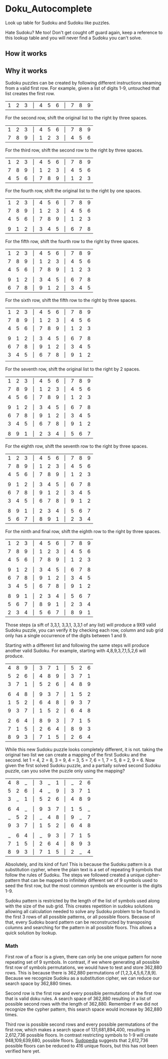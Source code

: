 # Doku_Autocomplete
Look up table for Sudoku and Sudoku like puzzles.

Hate Sudoku? Me too! Don't get cought off guard again, keep a reference to this lookup table and you will never find a Sudoku you can't solve.

## How it works

## Why it works
Sudoku puzzles can be created by following different instructions steaming from a valid first row. For example,
given a list of digits 1-9, untouched that list creates the first row.

|   |   |   |   |   |   |   |   |   |   |   |
|:-:|:-:|:-:|:-:|:-:|:-:|:-:|:-:|:-:|:-:|:-:| 
| 1 | 2 | 3 |\| | 4 | 5 | 6 |\| | 7 | 8 | 9 |

For the second row, shift the original list to the right by three spaces.

|   |   |   |   |   |   |   |   |   |   |   |
|:-:|:-:|:-:|:-:|:-:|:-:|:-:|:-:|:-:|:-:|:-:| 
| 1 | 2 | 3 |\| | 4 | 5 | 6 |\| | 7 | 8 | 9 |
| 7 | 8 | 9 |\| | 1 | 2 | 3 |\| | 4 | 5 | 6 |

For the third row, shift the second row to the right by three spaces.

|   |   |   |   |   |   |   |   |   |   |   |
|:-:|:-:|:-:|:-:|:-:|:-:|:-:|:-:|:-:|:-:|:-:| 
| 1 | 2 | 3 |\| | 4 | 5 | 6 |\| | 7 | 8 | 9 |
| 7 | 8 | 9 |\| | 1 | 2 | 3 |\| | 4 | 5 | 6 |
| 4 | 5 | 6 |\| | 7 | 8 | 9 |\| | 1 | 2 | 3 |

For the fourth row, shift the original list to the right by one spaces.

|   |   |   |   |   |   |   |   |   |   |   |
|:-:|:-:|:-:|:-:|:-:|:-:|:-:|:-:|:-:|:-:|:-:| 
| 1 | 2 | 3 |\| | 4 | 5 | 6 |\| | 7 | 8 | 9 |
| 7 | 8 | 9 |\| | 1 | 2 | 3 |\| | 4 | 5 | 6 |
| 4 | 5 | 6 |\| | 7 | 8 | 9 |\| | 1 | 2 | 3 |
|   |   |   |   |   |   |   |   |   |   |   |
| 9 | 1 | 2 |\| | 3 | 4 | 5 |\| | 6 | 7 | 8 |

For the fifth row, shift the fourth row to the right by three spaces.

|   |   |   |   |   |   |   |   |   |   |   |
|:-:|:-:|:-:|:-:|:-:|:-:|:-:|:-:|:-:|:-:|:-:| 
| 1 | 2 | 3 |\| | 4 | 5 | 6 |\| | 7 | 8 | 9 |
| 7 | 8 | 9 |\| | 1 | 2 | 3 |\| | 4 | 5 | 6 |
| 4 | 5 | 6 |\| | 7 | 8 | 9 |\| | 1 | 2 | 3 |
|   |   |   |   |   |   |   |   |   |   |   |
| 9 | 1 | 2 |\| | 3 | 4 | 5 |\| | 6 | 7 | 8 |
| 6 | 7 | 8 |\| | 9 | 1 | 2 |\| | 3 | 4 | 5 |

For the sixth row, shift the fifth row to the right by three spaces.

|   |   |   |   |   |   |   |   |   |   |   |
|:-:|:-:|:-:|:-:|:-:|:-:|:-:|:-:|:-:|:-:|:-:| 
| 1 | 2 | 3 |\| | 4 | 5 | 6 |\| | 7 | 8 | 9 |
| 7 | 8 | 9 |\| | 1 | 2 | 3 |\| | 4 | 5 | 6 |
| 4 | 5 | 6 |\| | 7 | 8 | 9 |\| | 1 | 2 | 3 |
|   |   |   |   |   |   |   |   |   |   |   |
| 9 | 1 | 2 |\| | 3 | 4 | 5 |\| | 6 | 7 | 8 |
| 6 | 7 | 8 |\| | 9 | 1 | 2 |\| | 3 | 4 | 5 |
| 3 | 4 | 5 |\| | 6 | 7 | 8 |\| | 9 | 1 | 2 |
|   |   |   |   |   |   |   |   |   |   |   |

For the seventh row, shift the original list to the right by 2 spaces.

|   |   |   |   |   |   |   |   |   |   |   |
|:-:|:-:|:-:|:-:|:-:|:-:|:-:|:-:|:-:|:-:|:-:| 
| 1 | 2 | 3 |\| | 4 | 5 | 6 |\| | 7 | 8 | 9 |
| 7 | 8 | 9 |\| | 1 | 2 | 3 |\| | 4 | 5 | 6 |
| 4 | 5 | 6 |\| | 7 | 8 | 9 |\| | 1 | 2 | 3 |
|   |   |   |   |   |   |   |   |   |   |   |
| 9 | 1 | 2 |\| | 3 | 4 | 5 |\| | 6 | 7 | 8 |
| 6 | 7 | 8 |\| | 9 | 1 | 2 |\| | 3 | 4 | 5 |
| 3 | 4 | 5 |\| | 6 | 7 | 8 |\| | 9 | 1 | 2 |
|   |   |   |   |   |   |   |   |   |   |   |
| 8 | 9 | 1 |\| | 2 | 3 | 4 |\| |5  | 6 | 7 |

For the eighth row, shift the seventh row to the right by three spaces.

|   |   |   |   |   |   |   |   |   |   |   |
|:-:|:-:|:-:|:-:|:-:|:-:|:-:|:-:|:-:|:-:|:-:| 
| 1 | 2 | 3 |\| | 4 | 5 | 6 |\| | 7 | 8 | 9 |
| 7 | 8 | 9 |\| | 1 | 2 | 3 |\| | 4 | 5 | 6 |
| 4 | 5 | 6 |\| | 7 | 8 | 9 |\| | 1 | 2 | 3 |
|   |   |   |   |   |   |   |   |   |   |   |
| 9 | 1 | 2 |\| | 3 | 4 | 5 |\| | 6 | 7 | 8 |
| 6 | 7 | 8 |\| | 9 | 1 | 2 |\| | 3 | 4 | 5 |
| 3 | 4 | 5 |\| | 6 | 7 | 8 |\| | 9 | 1 | 2 |
|   |   |   |   |   |   |   |   |   |   |   |
| 8 | 9 | 1 |\| | 2 | 3 | 4 |\| |5  | 6 | 7 |
| 5 | 6 | 7 |\| | 8 | 9 | 1 |\| | 2 | 3 | 4 |

For the ninth and final row, shift the eighth row to the right by three spaces.

|   |   |   |   |   |   |   |   |   |   |   |
|:-:|:-:|:-:|:-:|:-:|:-:|:-:|:-:|:-:|:-:|:-:| 
| 1 | 2 | 3 |\| | 4 | 5 | 6 |\| | 7 | 8 | 9 |
| 7 | 8 | 9 |\| | 1 | 2 | 3 |\| | 4 | 5 | 6 |
| 4 | 5 | 6 |\| | 7 | 8 | 9 |\| | 1 | 2 | 3 |
|   |   |   |   |   |   |   |   |   |   |   |
| 9 | 1 | 2 |\| | 3 | 4 | 5 |\| | 6 | 7 | 8 |
| 6 | 7 | 8 |\| | 9 | 1 | 2 |\| | 3 | 4 | 5 |
| 3 | 4 | 5 |\| | 6 | 7 | 8 |\| | 9 | 1 | 2 |
|   |   |   |   |   |   |   |   |   |   |   |
| 8 | 9 | 1 |\| | 2 | 3 | 4 |\| |5  | 6 | 7 |
| 5 | 6 | 7 |\| | 8 | 9 | 1 |\| | 2 | 3 | 4 |
| 2 | 3 | 4 |\| | 5 | 6 | 7 |\| | 8 | 9 | 1 |

Those steps (a sift of 3,3,1, 3,3,1, 3,3,1 of any list) will produce a 9X9 valid Sudoku puzzle, you can verify it by checking each row, column and sub grid only has a single occurrence of the digits between 1 and 9.

Starting with a different list and following the same steps will produce another valid Sudoku. For example, starting with 4,8,9,3,7,1,5,2,6 will produce.

|   |   |   |   |   |   |   |   |   |   |   |
|:-:|:-:|:-:|:-:|:-:|:-:|:-:|:-:|:-:|:-:|:-:| 
| 4 | 8 | 9 |\| | 3 | 7 | 1 |\| | 5 | 2 | 6 |
| 5 | 2 | 6 |\| | 4 | 8 | 9 |\| | 3 | 7 | 1 |
| 3 | 7 | 1 |\| | 5 | 2 | 6 |\| | 4 | 8 | 9 |
|   |   |   |   |   |   |   |   |   |   |   |
| 6 | 4 | 8 |\| | 9 | 3 | 7 |\| | 1 | 5 | 2 | 
| 1 | 5 | 2 |\| | 6 | 4 | 8 |\| | 9 | 3 | 7 |
| 9 | 3 | 7 |\| | 1 | 5 | 2 |\| | 6 | 4 | 8 |
|   |   |   |   |   |   |   |   |   |   |   |
| 2 | 6 | 4 |\| | 8 | 9 | 3 |\| | 7 | 1 | 5 |
| 7 | 1 | 5 |\| | 2 | 6 | 4 |\| | 8 | 9 | 3 |
| 8 | 9 | 3 |\| | 7 | 1 | 5 |\| | 2 | 6 | 4 |

While this new Sudoku puzzle looks completely different, it is not. taking the original two list we can create a mapping of the first Sudoku and the second.
let 1 = 4, 2 = 8, 3 = 9, 4 = 3, 5 = 7, 6 = 1, 7 = 5, 8 = 2, 9 = 6.
Now given the first solved Sudoku puzzle, and a partially solved second Sudoku puzzle, can you solve the puzzle only using the mapping?

|   |   |   |   |   |   |   |   |   |   |   |
|:-:|:-:|:-:|:-:|:-:|:-:|:-:|:-:|:-:|:-:|:-:| 
| 4 | 8 | _ |\| | 3 | _ | 1 |\| | _ | 2 | 6 |
| 5 | 2 | 6 |\| | 4 | _ | 9 |\| | 3 | 7 | 1 |
| 3 | _ | 1 |\| | 5 | 2 | 6 |\| | 4 | 8 | 9 |
|   |   |   |   |   |   |   |   |   |   |   |
| 6 | 4 | _ |\| | 9 | 3 | 7 |\| | 1 | 5 | _ | 
| _ | 5 | 2 |\| | _ | 4 | 8 |\| | 9 | _ | 7 |
| 9 | 3 | 7 |\| | 1 | 5 | 2 |\| | 6 | 4 | 8 |
|   |   |   |   |   |   |   |   |   |   |   |
| _ | 6 | 4 |\| | _ | 9 | 3 |\| | 7 | 1 | 5 |
| 7 | 1 | 5 |\| | 2 | 6 | 4 |\| | 8 | 9 | 3 |
| 8 | 9 | 3 |\| | 7 | 1 | 5 |\| | 2 | _ | 4 |

Absolutely, and its kind of fun! This is because the Sudoku pattern is a substitution cypher, where the plain text is a set of repeating 9 symbols that follow the rules of Sudoku. The steps we followed created a unique cipher-pattern that can be mapped to infinitely different set of 9 symbols used to seed the first row, but the most common symbols we encounter is the digits 1-9.

Sudoku pattern is restricted by the length of the list of symbols used along with the size of the sub grid. This creates repetition in sudoku solutions allowing all calculation needed to solve any Sudoku problem to be found in the first 3 rows of all possible patterns, or all possible floors.
Because of that, every Sudoku board pattern can be reconstructed by transposing columns and searching for the pattern in all possible floors.
This allows a quick solution by lookup.

### Math
First row of a floor is a given, there can only be one unique pattern for none repeating set of 9 symbols. In contrast, if we where generating all possible first row of symbols permutations, we would have to test and store 362,880 rows. This is because there is 362,880 permutations of [1,2,3,4,5,6,7,8,9]. Because we recognize Sudoku as a substitution cipher, we can reduce our search space by 362,880 times.

Second row is the first row and every possible permutations of 
the first row that is valid doku rules. A search space of 362,880 resulting in a list of possible second rows with the length of 362,880. Remember if we did not recognize the cypher pattern, this search space would increase by 362,880 times.

Third row is possible second rows and every possible permutations of the first row, which makes a search space of 131,681,894,400, resulting in 2,612,736 possible floors.
In contrast restricting symbols to 1-9 will create 948,109,639,680, possible floors. [Sudopedia](http://sudopedia.enjoysudoku.com/Mathematics_of_Sudoku.html#5.2C524.2C751.2C496.2C156.2C892.2C842.2C531.2C225.2C600) suggests that 2,612,736 possible floors can be reduced to 416 unique floors, but this has not been verified here yet.